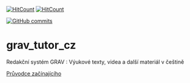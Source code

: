 [![HitCount](https://hits.dwyl.com/{svatas}/{grav_tutor_cz}.svg)](https://hits.dwyl.com/{svatas}/{grav_tutor_cz})
[![HitCount](https://hits.dwyl.com/svatas/grav_tutor_cz.svg?style=flat-square)](http://hits.dwyl.com/svatas/grav_tutor_cz)

[![GitHub commits](https://img.shields.io/github/commits-since/Naereen/StrapDown.js/v1.0.0.svg)](https://github.com/svatas/AutoCompiler/commit/master)


# grav_tutor_cz
Redakční systém GRAV : Výukové texty, videa a další materiál v češtině

[Průvodce začínajícího](https://github.com/svatas/grav_tutor_cz/wiki/Pr%C5%AFvodce-za%C4%8D%C3%ADnaj%C3%ADc%C3%ADho)
